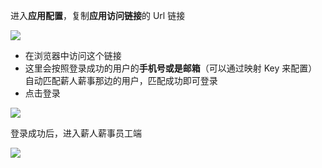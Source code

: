 <IntegrationDetailCard title="使用 GenAuth 登录薪人薪事">

进入**应用配置**，复制**应用访问链接**的 Url 链接

![](~@imagesZhCn/integration/xinrenxinshi/3-1.png)

- 在浏览器中访问这个链接
- 这里会按照登录成功的用户的**手机号或是邮箱**（可以通过映射 Key 来配置）自动匹配薪人薪事那边的用户，匹配成功即可登录
- 点击登录

![](~@imagesZhCn/integration/xinrenxinshi/3-2.png)

登录成功后，进入薪人薪事员工端

![](~@imagesZhCn/integration/xinrenxinshi/3-3.png)

</IntegrationDetailCard>
